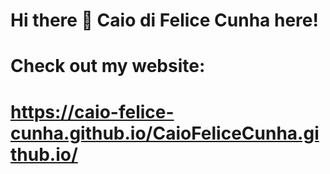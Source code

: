# Hi there 👋 Caio di Felice Cunha here!

# Check out my website:
# https://caio-felice-cunha.github.io/CaioFeliceCunha.github.io/
